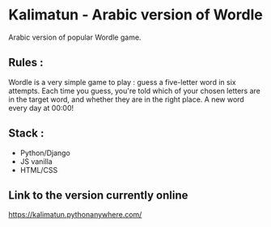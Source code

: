 # Kalimatun - Arabic version of Wordle
Arabic version of popular Wordle game.

## Rules : 
Wordle is a very simple game to play : guess a five-letter word in six attempts. Each time you guess, you're told which of your chosen letters are in the target word, and whether they are in the right place. A new word every day at 00:00! 

## Stack : 
- Python/Django
- JS vanilla
- HTML/CSS


## Link to the version currently online
https://kalimatun.pythonanywhere.com/
